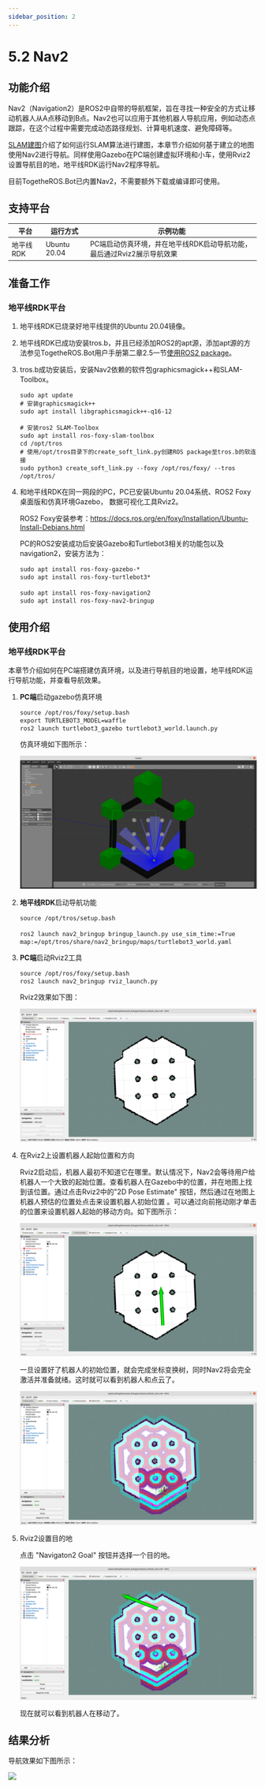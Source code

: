 ```yaml
---
sidebar_position: 2
---
```


# 5.2 Nav2

## 功能介绍

Nav2（Navigation2）是ROS2中自带的导航框架，旨在寻找一种安全的方式让移动机器人从A点移动到B点。Nav2也可以应用于其他机器人导航应用，例如动态点跟踪，在这个过程中需要完成动态路径规划、计算电机速度、避免障碍等。

[SLAM建图](./slam)介绍了如何运行SLAM算法进行建图，本章节介绍如何基于建立的地图使用Nav2进行导航。同样使用Gazebo在PC端创建虚拟环境和小车，使用Rviz2设置导航目的地，地平线RDK运行Nav2程序导航。

目前TogetheROS.Bot已内置Nav2，不需要额外下载或编译即可使用。

## 支持平台

| 平台    | 运行方式     | 示例功能                       |
| ------- | ------------ | ------------------------------ |
| 地平线RDK| Ubuntu 20.04 | PC端启动仿真环境，并在地平线RDK启动导航功能，最后通过Rviz2展示导航效果 |

## 准备工作

### 地平线RDK平台

1. 地平线RDK已烧录好地平线提供的Ubuntu 20.04镜像。

2. 地平线RDK已成功安装tros.b，并且已经添加ROS2的apt源，添加apt源的方法参见TogetheROS.Bot用户手册第二章2.5一节[使用ROS2 package](../quick_start/install_use_ros_pkg)。

3. tros.b成功安装后，安装Nav2依赖的软件包graphicsmagick++和SLAM-Toolbox。

   ```shell
   sudo apt update 
   # 安装graphicsmagick++
   sudo apt install libgraphicsmagick++-q16-12

   # 安装ros2 SLAM-Toolbox
   sudo apt install ros-foxy-slam-toolbox
   cd /opt/tros
   # 使用/opt/tros目录下的create_soft_link.py创建ROS package至tros.b的软连接
   sudo python3 create_soft_link.py --foxy /opt/ros/foxy/ --tros /opt/tros/
   ```

4. 和地平线RDK在同一网段的PC，PC已安装Ubuntu 20.04系统、ROS2 Foxy桌面版和仿真环境Gazebo，
   数据可视化工具Rviz2。

    ROS2 Foxy安装参考：https://docs.ros.org/en/foxy/Installation/Ubuntu-Install-Debians.html

    PC的ROS2安装成功后安装Gazebo和Turtlebot3相关的功能包以及navigation2，安装方法为：

    ```shell
   sudo apt install ros-foxy-gazebo-*
   sudo apt install ros-foxy-turtlebot3*
   
   sudo apt install ros-foxy-navigation2
   sudo apt install ros-foxy-nav2-bringup
    ```

## 使用介绍

### 地平线RDK平台

本章节介绍如何在PC端搭建仿真环境，以及进行导航目的地设置，地平线RDK运行导航功能，并查看导航效果。

1. **PC端**启动gazebo仿真环境

   ~~~shell
   source /opt/ros/foxy/setup.bash
   export TURTLEBOT3_MODEL=waffle
   ros2 launch turtlebot3_gazebo turtlebot3_world.launch.py
   ~~~

   仿真环境如下图所示：

   ![](./image/nav2/gazebo.png)

2. **地平线RDK**启动导航功能

   ~~~shell
   source /opt/tros/setup.bash

   ros2 launch nav2_bringup bringup_launch.py use_sim_time:=True map:=/opt/tros/share/nav2_bringup/maps/turtlebot3_world.yaml
   ~~~

3. **PC端**启动Rviz2工具

   ```shell
   source /opt/ros/foxy/setup.bash
   ros2 launch nav2_bringup rviz_launch.py
   ```

   Rviz2效果如下图：

   ![](./image/nav2/rviz.png)

4. 在Rviz2上设置机器人起始位置和方向

   Rviz2启动后，机器人最初不知道它在哪里。默认情况下，Nav2会等待用户给机器人一个大致的起始位置。查看机器人在Gazebo中的位置，并在地图上找到该位置。通过点击Rviz2中的"2D Pose Estimate" 按钮，然后通过在地图上机器人预估的位置处点击来设置机器人初始位置 。可以通过向前拖动刚才单击的位置来设置机器人起始的移动方向。如下图所示：

   ![](./image/nav2/rviz_init.png)

   一旦设置好了机器人的初始位置，就会完成坐标变换树，同时Nav2将会完全激活并准备就绪。这时就可以看到机器人和点云了。

   ![](./image/nav2/rviz_start.png)

5. Rviz2设置目的地

   点击 "Navigaton2 Goal" 按钮并选择一个目的地。

   ![](./image/nav2/rviz_goal.png)

   现在就可以看到机器人在移动了。

## 结果分析

导航效果如下图所示：

![](./image/nav2/rviz_nav2.gif)
